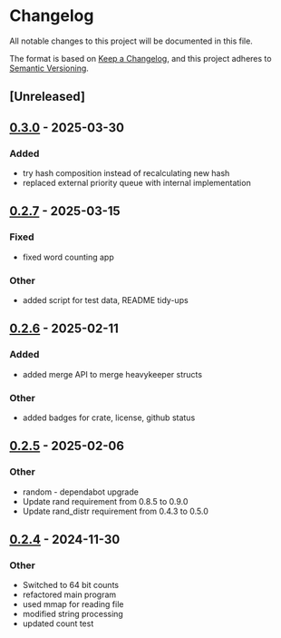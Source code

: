 # Changelog

All notable changes to this project will be documented in this file.

The format is based on [Keep a Changelog](https://keepachangelog.com/en/1.0.0/),
and this project adheres to [Semantic Versioning](https://semver.org/spec/v2.0.0.html).

## [Unreleased]

## [0.3.0](https://github.com/pmcgleenon/heavykeeper-rs/compare/v0.2.7...v0.3.0) - 2025-03-30

### Added

- try hash composition instead of recalculating new hash
- replaced external priority queue with internal implementation


## [0.2.7](https://github.com/pmcgleenon/heavykeeper-rs/compare/v0.2.6...v0.2.7) - 2025-03-15

### Fixed

- fixed word counting app

### Other

- added script for test data, README tidy-ups

## [0.2.6](https://github.com/pmcgleenon/heavykeeper-rs/compare/v0.2.5...v0.2.6) - 2025-02-11

### Added

- added merge API to merge heavykeeper structs

### Other

- added badges for crate, license, github status

## [0.2.5](https://github.com/pmcgleenon/heavykeeper-rs/compare/v0.2.4...v0.2.5) - 2025-02-06

### Other

- random - dependabot upgrade
- Update rand requirement from 0.8.5 to 0.9.0
- Update rand_distr requirement from 0.4.3 to 0.5.0

## [0.2.4](https://github.com/pmcgleenon/heavykeeper-rs/compare/v0.2.3...v0.2.4) - 2024-11-30

### Other

- Switched to 64 bit counts
- refactored main program
- used mmap for reading file
- modified string processing
- updated count test
